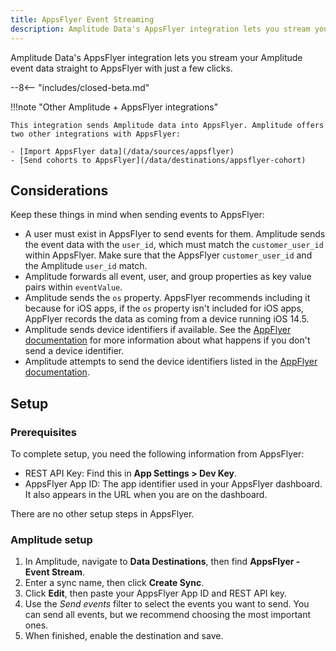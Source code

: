 ```yaml
---
title: AppsFlyer Event Streaming
description: Amplitude Data's AppsFlyer integration lets you stream your Amplitude event data straight to AppsFlyer with just a few clicks.
---
```


Amplitude Data's AppsFlyer integration lets you stream your Amplitude event data straight to AppsFlyer with just a few clicks.

--8<-- "includes/closed-beta.md"

!!!note "Other Amplitude + AppsFlyer integrations"

    This integration sends Amplitude data into AppsFlyer. Amplitude offers two other integrations with AppsFlyer: 

    - [Import AppsFlyer data](/data/sources/appsflyer)
    - [Send cohorts to AppsFlyer](/data/destinations/appsflyer-cohort)

## Considerations

Keep these things in mind when sending events to AppsFlyer:

- A user must exist in AppsFlyer to send events for them. Amplitude sends the event data with the `user_id`, which must match the `customer_user_id` within AppsFlyer. Make sure that the AppsFlyer `customer_user_id` and the Amplitude `user_id` match.
- Amplitude forwards all event, user, and group properties as key value pairs within `eventValue`.
- Amplitude sends the `os` property. AppsFlyer recommends including it because for iOS apps, if the `os` property isn't included for iOS apps, AppFlyer records the data as coming from a device running iOS 14.5.
- Amplitude sends device identifiers if available. See the [AppFlyer documentation](https://support.appsflyer.com/hc/en-us/articles/207034486#payload-parameters) for more information about what happens if you don't send a device identifier.
- Amplitude attempts to send the device identifiers listed in the [AppFlyer documentation](https://support.appsflyer.com/hc/en-us/articles/207034486#payload-parameters).

## Setup

### Prerequisites

To complete setup, you need the following information from AppsFlyer:

- REST API Key: Find this in **App Settings > Dev Key**.
- AppsFlyer App ID: The app identifier used in your AppsFlyer dashboard. It also appears in the URL when you are on the dashboard.

There are no other setup steps in AppsFlyer. 

### Amplitude setup 

1. In Amplitude, navigate to **Data Destinations**, then find **AppsFlyer - Event Stream**.
2. Enter a sync name, then click **Create Sync**.
3. Click **Edit**, then paste your AppsFlyer App ID and REST API key.
4. Use the _Send events_ filter to select the events you want to send. You can send all events, but we recommend choosing the most important ones.
5. When finished, enable the destination and save.
